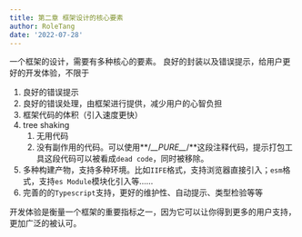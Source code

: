 ```yaml
---
title: 第二章 框架设计的核心要素
author: RoleTang
date: '2022-07-28'
---
```


一个框架的设计，需要有多种核心的要素。
良好的封装以及错误提示，给用户更好的开发体验，不限于

1. 良好的错误提示
2. 良好的错误处理，由框架进行提供，减少用户的心智负担
3. 框架代码的体积（引入速度更快）
4. tree  shaking
   1. 无用代码
   2. 没有副作用的代码。可以使用**/*\_\_PURE\_\_*/**这段注释代码，提示打包工具这段代码可以被看成`dead code`，同时被移除。
5. 多种构建产物，支持多种环境。比如`IIFE`格式，支持浏览器直接引入；`esm`格式，支持`es Module`模块化引入等……
6. 完善的的`Typescript`支持，更好的维护性、自动提示、类型检验等等

开发体验是衡量一个框架的重要指标之一，因为它可以让你得到更多的用户支持，更加广泛的被认可。
